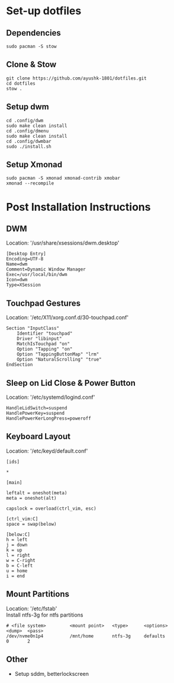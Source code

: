 # Set-up dotfiles
## Dependencies
```
sudo pacman -S stow
```
## Clone & Stow
```
git clone https://github.com/ayushk-1801/dotfiles.git
cd dotfiles
stow .
```
## Setup dwm
```
cd .config/dwm
sudo make clean install
cd .config/dmenu
sudo make clean install
cd .config/dwmbar
sudo ./install.sh
```
## Setup Xmonad
```
sudo pacman -S xmonad xmonad-contrib xmobar
xmonad --recompile
```

# Post Installation Instructions

## DWM
Location: '/usr/share/xsessions/dwm.desktop'
```
[Desktop Entry]
Encoding=UTF-8
Name=dwm
Comment=Dynamic Window Manager
Exec=/usr/local/bin/dwm
Icon=dwm
Type=XSession
```

## Touchpad Gestures
Location: '/etc/X11/xorg.conf.d/30-touchpad.conf'
```
Section "InputClass"
    Identifier "touchpad"
    Driver "libinput"
    MatchIsTouchpad "on"
    Option "Tapping" "on"
    Option "TappingButtonMap" "lrm"
    Option "NaturalScrolling" "true"
EndSection
```

## Sleep on Lid Close & Power Button
Location: '/etc/systemd/logind.conf'
```
HandleLidSwitch=suspend
HandlePowerKey=suspend
HandlePowerKerLongPress=poweroff
```

## Keyboard Layout
Location: '/etc/keyd/default.conf'
```
[ids]

*

[main]

leftalt = oneshot(meta)
meta = oneshot(alt)

capslock = overload(ctrl_vim, esc)

[ctrl_vim:C]
space = swap(below)

[below:C]
h = left
j = down
k = up
l = right
w = C-right
b = C-left
u = home
i = end
```

## Mount Partitions
Location: '/etc/fstab' \
Install ntfs-3g for ntfs partitions

```
# <file system>         <mount point>   <type>      <options>               <dump>  <pass>
/dev/nvme0n1p4      	/mnt/home    	ntfs-3g	    defaults                0       2
```

## Other
- Setup sddm, betterlockscreen
